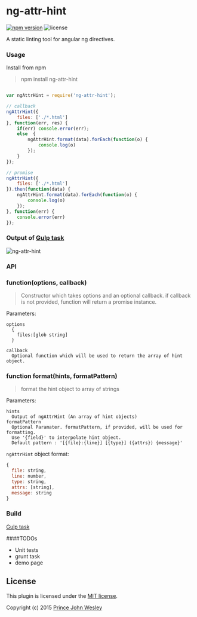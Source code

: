 # ng-attr-hint

[![npm version](https://badge.fury.io/js/ng-attr-hint.svg)](http://badge.fury.io/js/ng-attr-hint) ![license](https://img.shields.io/badge/license-MIT-blue.svg)

A static linting tool for angular ng directives.


### Usage

Install from npm

> npm install ng-attr-hint

```javascript

var ngAttrHint = require('ng-attr-hint');

// callback
ngAttrHint({
	files: ['./*.html']
}, function(err, res) {
	if(err) console.error(err);
	else  {
		ngAttrHint.format(data).forEach(function(o) {
			console.log(o)
		});
	}
});

// promise
ngAttrHint({
	files: ['./*.html']
}).then(function(data) {
	ngAttrHint.format(data).forEach(function(o) {
		console.log(o)
	});
}, function(err) {
	console.error(err)
});

```

### Output of [Gulp task](https://gist.github.com/princejwesley/679f092fd1f2ac2ad21c)
![ng-attr-hint](https://gist.githubusercontent.com/princejwesley/accb5688eaf40ae338af/raw/38549764e5ae53fd9324b8c8f0d6ead6d43d9f6c/ng-attr-hint.png)


### API
### function(options, callback)
> Constructor which takes options and an optional callback. if callback is not provided, function will return a promise instance.

Parameters:
```
options
  {
    files:[glob string]
  }

callback
  Optional function which will be used to return the array of hint object.

```


### function format(hints, formatPattern)
> format the hint object to array of strings

Parameters:
```
hints
  Output of ngAttrHint (An array of hint objects)
formatPattern
  Optional Paramater. formatPattern, if provided, will be used for formatting.
  Use '{field}' to interpolate hint object.
  Default pattern : '[{file}:{line}] [{type}] ({attrs}) {message}'
```
`ngAttrHint` object format: 

``` javascript
{
  file: string,
  line: number,
  type: string,
  attrs: [string],
  message: string
}

```

### Build
[Gulp task](https://gist.github.com/princejwesley/679f092fd1f2ac2ad21c)

####TODOs

* Unit tests
* grunt task
* demo page


## License
This plugin is licensed under the [MIT license](https://github.com/princejwesley/ng-attr-hint/blob/master/LICENSE).

Copyright (c) 2015 [Prince John Wesley](http://www.toolitup.com)

